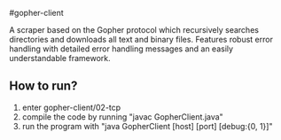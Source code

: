 #gopher-client

A scraper based on the Gopher protocol which recursively searches directories and downloads all text and binary files. 
Features robust error handling with detailed error handling messages and an easily understandable framework.

## How to run?
1) enter gopher-client/02-tcp
2) compile the code by running "javac GopherClient.java"
3) run the program with "java GopherClient [host] [port] [debug:{0, 1}]"
